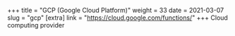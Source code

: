 +++
title = "GCP (Google Cloud Platform)"
weight = 33
date = 2021-03-07
slug = "gcp"
[extra]
link = "https://cloud.google.com/functions/"
+++
Cloud computing provider

